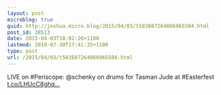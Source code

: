 ```yaml
---
layout: post
microblog: true
guid: http://joshua.micro.blog/2015/04/03/t583887264066965504.html
post_id: 38513
date: 2015-04-03T18:02:26+1100
lastmod: 2019-07-30T17:41:35+1100
type: post
url: /2015/04/03/t583887264066965504.html
---
```

LIVE on #Periscope: @schenky on drums for Tasman Jude at #Easterfest [t.co/LHUcC8ghq...](https://t.co/LHUcC8ghqy)
